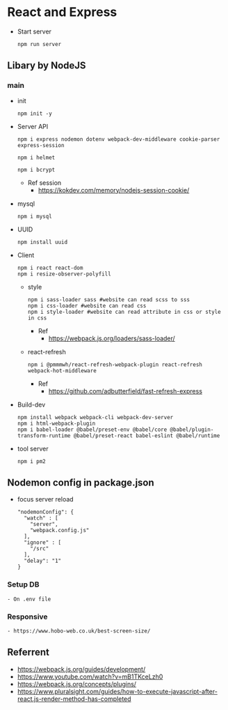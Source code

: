 # React and Express
- Start server
  ```
  npm run server
  ```
## Libary by NodeJS
### main
 - init 
   ```
   npm init -y
   ```

 - Server API 
   ```     
   npm i express nodemon dotenv webpack-dev-middleware cookie-parser express-session 

   npm i helmet

   npm i bcrypt
   ```

   - Ref session
     - https://kokdev.com/memory/nodejs-session-cookie/

 - mysql
   
   ```
   npm i mysql
   ```

 - UUID
    ```
    npm install uuid
    ```

 - Client

   ```
   npm i react react-dom
   npm i resize-observer-polyfill
   ```

   - style
     ```
     npm i sass-loader sass #website can read scss to sss 
     npm i css-loader #website can read css
     npm i style-loader #website can read attribute in css or style in css
     ```
     - Ref
       - https://webpack.js.org/loaders/sass-loader/

   - react-refresh
     ```
     npm i @pmmmwh/react-refresh-webpack-plugin react-refresh webpack-hot-middleware
     ```
     - Ref
       - https://github.com/adbutterfield/fast-refresh-express

 - Build-dev
   ```
   npm install webpack webpack-cli webpack-dev-server
   npm i html-webpack-plugin
   npm i babel-loader @babel/preset-env @babel/core @babel/plugin-transform-runtime @babel/preset-react babel-eslint @babel/runtime
   ```

 - tool server
   ```
   npm i pm2
   ```

## Nodemon config in package.json
  - focus server reload
    ```
    "nodemonConfig": {
      "watch" : [
        "server",
        "webpack.config.js"
      ],
      "ignore" : [
        "/src"
      ],
      "delay": "1"
    }
    ```

### Setup DB 
    - On .env file

### Responsive
    - https://www.hobo-web.co.uk/best-screen-size/

## Referrent 
- https://webpack.js.org/guides/development/
- https://www.youtube.com/watch?v=mB1TKceLzh0
- https://webpack.js.org/concepts/plugins/
- https://www.pluralsight.com/guides/how-to-execute-javascript-after-react.js-render-method-has-completed